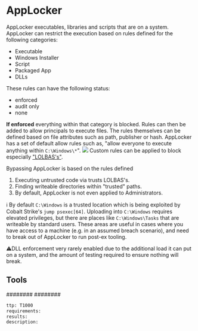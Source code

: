 # AppLocker
AppLocker  executables, libraries and scripts that are on a system. AppLocker can restrict the execution based on rules defined for the following categories:
* Executable
* Windows Installer
* Script
* Packaged App
* DLLs

These rules can have the following status:
* enforced  
* audit only
* none

**If enforced** everything within that category is blocked. Rules can then be added to allow principals to execute files. The rules themselves can be defined based on file attributes such as path, publisher or hash. AppLocker has a set of default allow rules such as, "allow everyone to execute anything within `C:\Windows\*`".
![](/Images/Pasted%20image%2020220323165007.png)
Custom rules can be applied to block especially ["LOLBAS's"](https://lolbas-project.github.corp/).

Bypassing AppLocker is based on the rules defined
1.  Executing untrusted code via trusts LOLBAS's.
2.  Finding writeable directories within "trusted" paths.
3.  By default, AppLocker is not even applied to Administrators.

ℹ️ By default `C:\Windows` is a trusted location which is being exploited by Cobalt Strike's `jump psexec[64]`.
Uploading into `C:\Windows` requires elevated privileges, but there are places like `C:\Windows\Tasks` that are writeable by standard users. These areas are useful in cases where you have access to a machine (e.g. in an assumed breach scenario), and need to break out of AppLocker to run post-ex tooling.

⚠️DLL enforcement very rarely enabled due to the additional load it can put on a system, and the amount of testing required to ensure nothing will break.


## Tools
########
########


```meta
ttp: T1000
requirements:
results: 
description: 
```